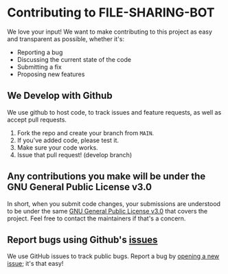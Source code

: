 # Contributing to FILE-SHARING-BOT
We love your input! We want to make contributing to this project as easy and transparent as possible, whether it's:

- Reporting a bug
- Discussing the current state of the code
- Submitting a fix
- Proposing new features

## We Develop with Github
We use github to host code, to track issues and feature requests, as well as accept pull requests.

1. Fork the repo and create your branch from `MAIN`.
2. If you've added code, please test it.
3. Make sure your code works.
4. Issue that pull request! (develop branch)

## Any contributions you make will be under the GNU General Public License v3.0
In short, when you submit code changes, your submissions are understood to be under the same [GNU General Public License v3.0](https://github.com/MrGhostsx/File-Sharing-Bot/blob/main/LICENSE) that covers the project. Feel free to contact the maintainers if that's a concern.

## Report bugs using Github's [issues](https://github.com/MrGhostsx/File-Sharing-Bot/issues)
We use GitHub issues to track public bugs. Report a bug by [opening a new issue](https://github.com/MrGhostsx/File-Sharing-Bot/issues); it's that easy!

